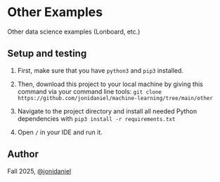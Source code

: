 # Other Examples

Other data science examples (Lonboard, etc.)

## Setup and testing

1. First, make sure that you have `python3` and `pip3` installed.

2. Then, download this project to your local machine by giving this command via your command line tools: `git clone https://github.com/jonidaniel/machine-learning/tree/main/other`

3. Navigate to the project directory and install all needed Python dependencies with `pip3 install -r requirements.txt`

4. Open `/` in your IDE and run it.

## Author

Fall 2025, [@jonidaniel](https://github.com/jonidaniel)
